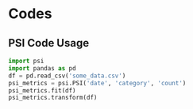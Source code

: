 # Codes

## PSI Code Usage
```py
import psi
import pandas as pd
df = pd.read_csv('some_data.csv')
psi_metrics = psi.PSI('date', 'category', 'count')
psi_metrics.fit(df)
psi_metrics.transform(df)
```
